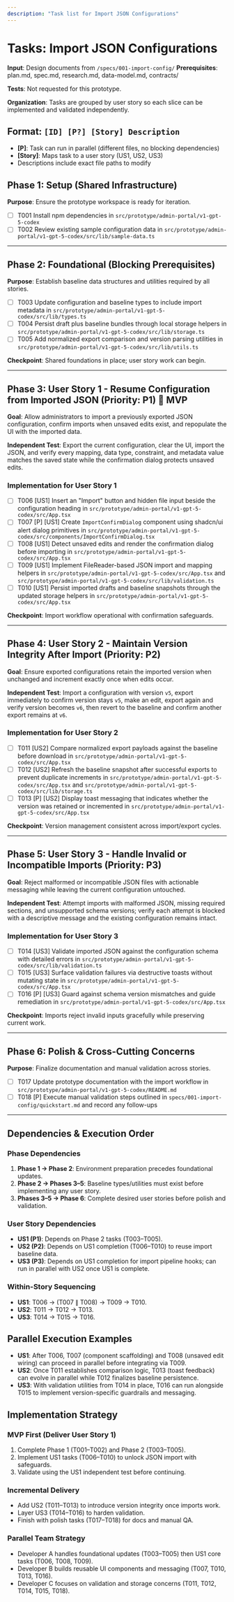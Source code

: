```yaml
---
description: "Task list for Import JSON Configurations"
---
```


# Tasks: Import JSON Configurations

**Input**: Design documents from `/specs/001-import-config/`
**Prerequisites**: plan.md, spec.md, research.md, data-model.md, contracts/

**Tests**: Not requested for this prototype.

**Organization**: Tasks are grouped by user story so each slice can be implemented and validated independently.

## Format: `[ID] [P?] [Story] Description`

- **[P]**: Task can run in parallel (different files, no blocking dependencies)
- **[Story]**: Maps task to a user story (US1, US2, US3)
- Descriptions include exact file paths to modify

## Phase 1: Setup (Shared Infrastructure)

**Purpose**: Ensure the prototype workspace is ready for iteration.

- [ ] T001 Install npm dependencies in `src/prototype/admin-portal/v1-gpt-5-codex`
- [ ] T002 Review existing sample configuration data in `src/prototype/admin-portal/v1-gpt-5-codex/src/lib/sample-data.ts`

---

## Phase 2: Foundational (Blocking Prerequisites)

**Purpose**: Establish baseline data structures and utilities required by all stories.

- [ ] T003 Update configuration and baseline types to include import metadata in `src/prototype/admin-portal/v1-gpt-5-codex/src/lib/types.ts`
- [ ] T004 Persist draft plus baseline bundles through local storage helpers in `src/prototype/admin-portal/v1-gpt-5-codex/src/lib/storage.ts`
- [ ] T005 Add normalized export comparison and version parsing utilities in `src/prototype/admin-portal/v1-gpt-5-codex/src/lib/utils.ts`

**Checkpoint**: Shared foundations in place; user story work can begin.

---

## Phase 3: User Story 1 - Resume Configuration from Imported JSON (Priority: P1) 🎯 MVP

**Goal**: Allow administrators to import a previously exported JSON configuration, confirm imports when unsaved edits exist, and repopulate the UI with the imported data.

**Independent Test**: Export the current configuration, clear the UI, import the JSON, and verify every mapping, data type, constraint, and metadata value matches the saved state while the confirmation dialog protects unsaved edits.

### Implementation for User Story 1

- [ ] T006 [US1] Insert an "Import" button and hidden file input beside the configuration heading in `src/prototype/admin-portal/v1-gpt-5-codex/src/App.tsx`
- [ ] T007 [P] [US1] Create `ImportConfirmDialog` component using shadcn/ui alert dialog primitives in `src/prototype/admin-portal/v1-gpt-5-codex/src/components/ImportConfirmDialog.tsx`
- [ ] T008 [US1] Detect unsaved edits and render the confirmation dialog before importing in `src/prototype/admin-portal/v1-gpt-5-codex/src/App.tsx`
- [ ] T009 [US1] Implement FileReader-based JSON import and mapping helpers in `src/prototype/admin-portal/v1-gpt-5-codex/src/App.tsx` and `src/prototype/admin-portal/v1-gpt-5-codex/src/lib/validation.ts`
- [ ] T010 [US1] Persist imported drafts and baseline snapshots through the updated storage helpers in `src/prototype/admin-portal/v1-gpt-5-codex/src/App.tsx`

**Checkpoint**: Import workflow operational with confirmation safeguards.

---

## Phase 4: User Story 2 - Maintain Version Integrity After Import (Priority: P2)

**Goal**: Ensure exported configurations retain the imported version when unchanged and increment exactly once when edits occur.

**Independent Test**: Import a configuration with version `v5`, export immediately to confirm version stays `v5`, make an edit, export again and verify version becomes `v6`, then revert to the baseline and confirm another export remains at `v6`.

### Implementation for User Story 2

- [ ] T011 [US2] Compare normalized export payloads against the baseline before download in `src/prototype/admin-portal/v1-gpt-5-codex/src/App.tsx`
- [ ] T012 [US2] Refresh the baseline snapshot after successful exports to prevent duplicate increments in `src/prototype/admin-portal/v1-gpt-5-codex/src/App.tsx` and `src/prototype/admin-portal/v1-gpt-5-codex/src/lib/storage.ts`
- [ ] T013 [P] [US2] Display toast messaging that indicates whether the version was retained or incremented in `src/prototype/admin-portal/v1-gpt-5-codex/src/App.tsx`

**Checkpoint**: Version management consistent across import/export cycles.

---

## Phase 5: User Story 3 - Handle Invalid or Incompatible Imports (Priority: P3)

**Goal**: Reject malformed or incompatible JSON files with actionable messaging while leaving the current configuration untouched.

**Independent Test**: Attempt imports with malformed JSON, missing required sections, and unsupported schema versions; verify each attempt is blocked with a descriptive message and the existing configuration remains intact.

### Implementation for User Story 3

- [ ] T014 [US3] Validate imported JSON against the configuration schema with detailed errors in `src/prototype/admin-portal/v1-gpt-5-codex/src/lib/validation.ts`
- [ ] T015 [US3] Surface validation failures via destructive toasts without mutating state in `src/prototype/admin-portal/v1-gpt-5-codex/src/App.tsx`
- [ ] T016 [P] [US3] Guard against schema version mismatches and guide remediation in `src/prototype/admin-portal/v1-gpt-5-codex/src/App.tsx`

**Checkpoint**: Imports reject invalid inputs gracefully while preserving current work.

---

## Phase 6: Polish & Cross-Cutting Concerns

**Purpose**: Finalize documentation and manual validation across stories.

- [ ] T017 Update prototype documentation with the import workflow in `src/prototype/admin-portal/v1-gpt-5-codex/README.md`
- [ ] T018 [P] Execute manual validation steps outlined in `specs/001-import-config/quickstart.md` and record any follow-ups

---

## Dependencies & Execution Order

### Phase Dependencies

1. **Phase 1 → Phase 2**: Environment preparation precedes foundational updates.
2. **Phase 2 → Phases 3–5**: Baseline types/utilities must exist before implementing any user story.
3. **Phases 3–5 → Phase 6**: Complete desired user stories before polish and validation.

### User Story Dependencies

- **US1 (P1)**: Depends on Phase 2 tasks (T003–T005).
- **US2 (P2)**: Depends on US1 completion (T006–T010) to reuse import baseline data.
- **US3 (P3)**: Depends on US1 completion for import pipeline hooks; can run in parallel with US2 once US1 is complete.

### Within-Story Sequencing

- **US1**: T006 → (T007 ∥ T008) → T009 → T010.
- **US2**: T011 → T012 → T013.
- **US3**: T014 → T015 → T016.

## Parallel Execution Examples

- **US1**: After T006, T007 (component scaffolding) and T008 (unsaved edit wiring) can proceed in parallel before integrating via T009.
- **US2**: Once T011 establishes comparison logic, T013 (toast feedback) can evolve in parallel while T012 finalizes baseline persistence.
- **US3**: With validation utilities from T014 in place, T016 can run alongside T015 to implement version-specific guardrails and messaging.

## Implementation Strategy

### MVP First (Deliver User Story 1)

1. Complete Phase 1 (T001–T002) and Phase 2 (T003–T005).
2. Implement US1 tasks (T006–T010) to unlock JSON import with safeguards.
3. Validate using the US1 independent test before continuing.

### Incremental Delivery

- Add US2 (T011–T013) to introduce version integrity once imports work.
- Layer US3 (T014–T016) to harden validation.
- Finish with polish tasks (T017–T018) for docs and manual QA.

### Parallel Team Strategy

- Developer A handles foundational updates (T003–T005) then US1 core tasks (T006, T008, T009).
- Developer B builds reusable UI components and messaging (T007, T010, T013, T016).
- Developer C focuses on validation and storage concerns (T011, T012, T014, T015, T018).
